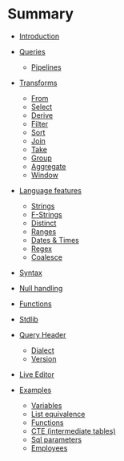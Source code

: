 # Summary

- [Introduction](./introduction.md)
- [Queries](./queries/README.md)
  - [Pipelines](./queries/pipelines.md)
- [Transforms](./transforms.md)
  - [From](./transforms/from.md)
  - [Select](./transforms/select.md)
  - [Derive](./transforms/derive.md)
  - [Filter](./transforms/filter.md)
  - [Sort](./transforms/sort.md)
  - [Join](./transforms/join.md)
  - [Take](./transforms/take.md)
  - [Group](./transforms/group.md)
  - [Aggregate](./transforms/aggregate.md)
  - [Window](./transforms/window.md)
- [Language features](./language-features/README.md)
  - [Strings](./language-features/strings.md)
  - [F-Strings](./language-features/f-strings.md)
  - [Distinct](./language-features/distinct.md)
    <!-- - Ranges — `BETWEEN 1 AND 3` -> `in 1..3`? -->
  - [Ranges]()
    <!-- - - Dates — `"2021-01-01"` -> `@2021-01-01`? And `DATE_TRUNC(foo_date, YEAR)` -> `foo_date.year`? Or -> `foo_date | as year`? Or `foo_date | to year`? -->
  - [Dates & Times](./language-features/dates_and_times.md)
    <!--   - Regex — `REGEX_MATCH(foo, "\\w{3}")` -> `foo ~ r"\w{3}"`? Or -> `regex foo r"\w{3}"`? -->
  - [Regex]()
  - [Coalesce](./language-features/coalesce.md)

- [Syntax](./syntax.md)
- [Null handling](./null.md)
- [Functions](./functions.md)
- [Stdlib](./stdlib.md)
- [Query Header]()
  - [Dialect](./query-header/dialect.md)
  - [Version]()
- [Live Editor](./editor.md)

- [Examples](./examples/README.md)
  - [Variables](./examples/variables.md)
  - [List equivalence](./examples/list-equivalence.md)
  - [Functions](./examples/functions.md)
  - [CTE (intermediate tables)](./examples/cte.md)
  - [Sql parameters](./examples/sql-parameters.md)
  - [Employees](./examples/employees.md)
